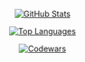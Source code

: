 <div align="center">

[![GitHub Stats](https://github-readme-stats.vercel.app/api?username=DaniilNikolaev-ux&theme=calm&show_icons=true&hide_border=true&count_private=true&hide_title=true)](https://github.com/anuraghazra/github-readme-stats)


[![Top Languages](https://github-readme-stats.vercel.app/api/top-langs/?username=DaniilNikolaev-ux&layout=compact&theme=calm&hide_border=true&hide_title=true)](https://github.com/anuraghazra/github-readme-stats)

[![Codewars](https://www.codewars.com/users/sigmaface1/badges/large)](https://www.codewars.com/users/sigmaface1)

</div>
